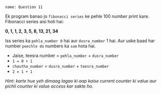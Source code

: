 ```ngMeta
name: Question 11
```

Ek program banao jo `fibonacci series` ke pehle 100 number print kare. Fibonacci series aisi hoti hai:

**0, 1, 1, 2, 3, 5, 8, 13, 21, 34**

Iss series ka `pehla_number 0` hai aur `dusra_number` 1 hai. Aur uske baad har number `peechle do` numbers ka `sum` hota hai.

- Jaise, teesra number = `pehla_number` + `dusra_number`
- `1 = 0 + 1`
- `chautha_number` = `dusra_number` + `teesra_number`
- `2 = 1 + 1`

*Hint: karte hue yeh dimaag lagao ki aap kaise current counter ki value aur pichli counter ki value access kar sakte ho.*
